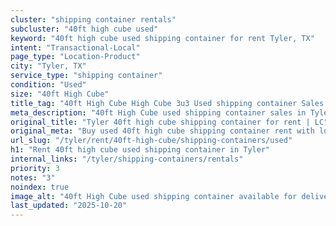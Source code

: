 ```yaml
---
cluster: "shipping container rentals"
subcluster: "40ft high cube used"
keyword: "40ft high cube used shipping container for rent Tyler, TX"
intent: "Transactional-Local"
page_type: "Location-Product"
city: "Tyler, TX"
service_type: "shipping container"
condition: "Used"
size: "40ft High Cube"
title_tag: "40ft High Cube High Cube 3u3 Used shipping container Sales in Tyler | LC Container"
meta_description: "40ft High Cube used shipping container sales in Tyler. High cube containers with extra height. Fast delivery, competitive pricing. Serving shipping containers area. Quote ID: M6M. Call (214) 524-4168 for your free quote today."
original_title: "Tyler 40ft high cube shipping container for rent | LC"
original_meta: "Buy used 40ft high cube shipping container rent with local delivery in Tyler, TX. LC Container — local Since 2003. Request a fast quote today."
url_slug: "/tyler/rent/40ft-high-cube/shipping-containers/used"
h1: "Rent 40ft high cube used shipping container in Tyler"
internal_links: "/tyler/shipping-containers/rentals"
priority: 3
notes: "3"
noindex: true
image_alt: "40ft High Cube used shipping container available for delivery in Tyler"
last_updated: "2025-10-20"
---
```


<!-- TODO: Add unique city/inventory copy, images, and internal links here. -->
